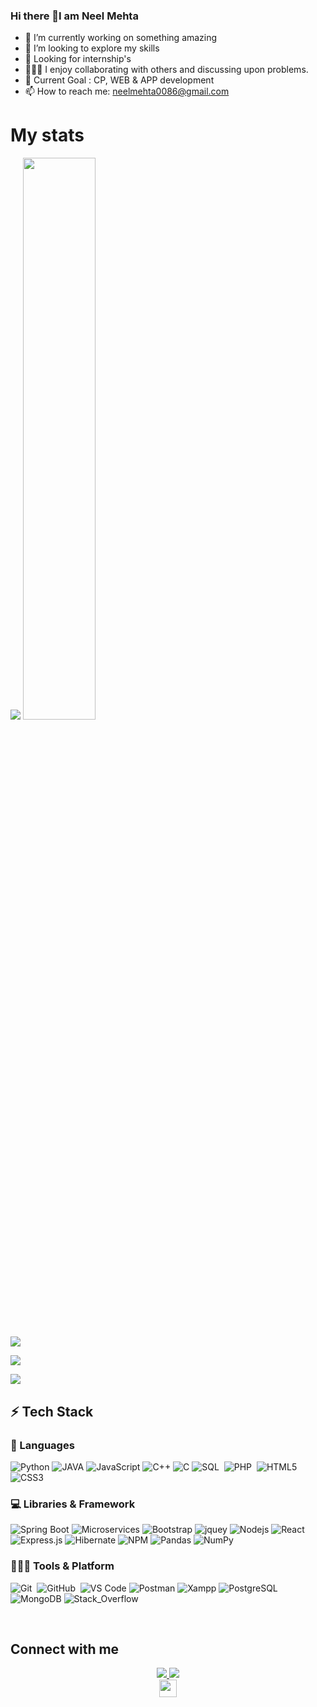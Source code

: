 ### Hi there 👋I am Neel Mehta


- 🔭 I’m currently working on something amazing
- 👯 I’m looking to explore my skills
- 🔎 Looking for internship's
- 👨‍👦‍👦 I enjoy collaborating with others and discussing upon problems. 
- 🥅 Current Goal : CP, WEB & APP development
- 📫 How to reach me: neelmehta0086@gmail.com
<!-- - ⚡ Fun fact:  -->


# My stats
<div>
  <img src="https://github-readme-stats.vercel.app/api?username=neel0086&show_icons=true&theme=aura" >
<!--   ![Neel's GitHub stats](https://github-readme-stats.vercel.app/api?username=neel0086&show_icons=true&theme=aura) -->
  <img width="48%" src="https://github-readme-streak-stats.herokuapp.com/?user=neel0086&hide_border=true&theme=radical" />
</div>

![](https://user-images.githubusercontent.com/73097560/115834477-dbab4500-a447-11eb-908a-139a6edaec5c.gif)

<img src="https://github-readme-stats.vercel.app/api/top-langs/?username=neel0086&theme=aura" >
<!-- ![Top Langs](https://github-readme-stats.vercel.app/api/top-langs/?username=neel0086&theme=aura) -->

![](https://user-images.githubusercontent.com/73097560/115834477-dbab4500-a447-11eb-908a-139a6edaec5c.gif)



## ⚡ Tech Stack 

### 🚀 Languages

![Python](https://img.shields.io/badge/Python-0b001f?style=for-the-badge&logo=python&logoColor=306998)
![JAVA](https://img.shields.io/badge/Java-193D6C?style=for-the-badge&logo=java&logoColor=white)
![JavaScript](https://img.shields.io/badge/JavaScript-9769AD?style=for-the-badge&logo=javascript&logoColor=F7DF1E)
![C++](https://img.shields.io/badge/C%2B%2B-FE7A16?style=for-the-badge&logo=c%2B%2B&logoColor=white)
![C](https://img.shields.io/badge/C-FF6C37?style=for-the-badge&logo=c&logoColor=white)
![SQL](https://img.shields.io/badge/MySQL-00000F?style=for-the-badge&logo=mysql&logoColor=white)&nbsp;
![PHP](https://img.shields.io/badge/PHP-00096C?style=for-the-badge&logo=php&logoColor=white)&nbsp;
![HTML5](https://img.shields.io/badge/HTML5-CB3837?style=for-the-badge&logo=html5&logoColor=white)
![CSS3](https://img.shields.io/badge/CSS3-F05032?style=for-the-badge&logo=css3&logoColor=white)

### 💻 Libraries & Framework

<!-- ![React](https://img.shields.io/badge/React-20249B?style=for-the-badge&logo=react&logoColor=61DAFB) -->
![Spring Boot](https://img.shields.io/badge/SpringBoot-563D7C?style=for-the-badge&logo=spring&logoColor=white)
![Microservices](https://img.shields.io/badge/MICROSERVICES-0b001f?style=for-the-badge&logo=spring&logoColor=white)
![Bootstrap](https://img.shields.io/badge/Bootstrap-563D7C?style=for-the-badge&logo=bootstrap&logoColor=white)
![jquey](https://img.shields.io/badge/jQuery-9769AD?style=for-the-badge&logo=jquery&logoColor=white)
![Nodejs](https://img.shields.io/badge/Node.js-331932?style=for-the-badge&logo=nodedotjs&logoColor=white)
![React](https://img.shields.io/badge/React-F05032?style=for-the-badge&logo=react&logoColor=61DAFB)
![Express.js](https://img.shields.io/badge/Express.js-FE7A16?style=for-the-badge&logo=express&logoColor=white)
![Hibernate](https://img.shields.io/badge/Hibernate-59666C?style=for-the-badge&logo=Hibernate&logoColor=white)
![NPM](https://img.shields.io/badge/npm-CB3837?style=for-the-badge&logo=npm&logoColor=white)
![Pandas](https://img.shields.io/badge/Pandas-2C2D72?style=for-the-badge&logo=pandas&logoColor=white)
![NumPy](https://img.shields.io/badge/Numpy-777BB4?style=for-the-badge&logo=numpy&logoColor=white)

### 🧑🏻‍💻 Tools & Platform

<!-- ![Google Cloud](https://img.shields.io/badge/Google_Cloud-4285F4?style=for-the-badge&logo=google-cloud&logoColor=white) -->
![Git](https://img.shields.io/badge/Git-F05032?style=for-the-badge&logo=git&logoColor=white)&nbsp;
![GitHub](https://img.shields.io/badge/GitHub-100000?style=for-the-badge&logo=github&logoColor=white)&nbsp;
![VS Code](https://img.shields.io/badge/Visual_Studio_Code-0078D4?style=for-the-badge&logo=visual%20studio%20code&logoColor=white)
![Postman](https://img.shields.io/badge/Postman-FF6C37?style=for-the-badge&logo=Postman&logoColor=white)
![Xampp](https://img.shields.io/badge/Xampp-F37623?style=for-the-badge&logo=xampp&logoColor=white)
![PostgreSQL](https://img.shields.io/badge/PostgreSQL-316192?style=for-the-badge&logo=postgresql&logoColor=white)
![MongoDB](https://img.shields.io/badge/MongoDB-4EA94B?style=for-the-badge&logo=mongodb&logoColor=white)
![Stack_Overflow](https://img.shields.io/badge/Stack_Overflow-FE7A16?style=for-the-badge&logo=stack-overflow&logoColor=white)

<br>




## Connect with me

<p align="center">
  <a href="https://www.linkedin.com/in/neel-mehta-71857b1bb/">
		<img src="https://img.shields.io/badge/LinkedIn-5802f2?style=for-the-badge&logo=linkedin&logoColor=white" />
	</a>
	<a href="https://www.instagram.com/neelmehta08">
		<img src="https://img.shields.io/badge/Instagram-0b001f?style=for-the-badge&logo=instagram&logoColor=white" />
	</a>
	
  <br>
  <a href="#">
		<img src="https://komarev.com/ghpvc/?username=neel0086&color=5802f2" height=28/>
	</a>
</p>



